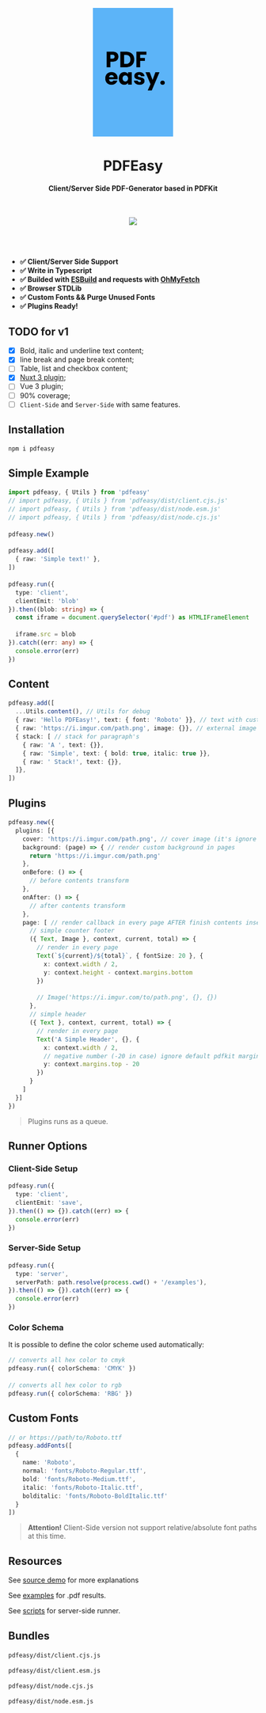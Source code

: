 <p align="center">
  <img src="./.github/logo.png" height="260">
</p>

<h1 align="center">
PDFEasy
</h1>
<h4 align="center">
Client/Server Side PDF-Generator based in PDFKit
<h4>
<br>
<p align="center">
  <a><img src="https://img.shields.io/github/license/Novout/pdfeasy?style=for-the-badge&color=5cb4f8&label="></a>
<p>

<br>
<br>

- **✅ Client/Server Side Support**
- **✅ Write in Typescript**
- **✅ Builded with [ESBuild](https://github.com/evanw/esbuild) and requests with [OhMyFetch](https://github.com/unjs/ohmyfetch)**
- **✅ Browser STDLib**
- **✅ Custom Fonts && Purge Unused Fonts**
- **✅ Plugins Ready!**

## TODO for v1

- [x] Bold, italic and underline text content;
- [x] line break and page break content;
- [ ] Table, list and checkbox content;
- [x] [Nuxt 3 plugin](https://github.com/betterwrite/nuxt-pdfeasy);
- [ ] Vue 3 plugin;
- [ ] 90% coverage;
- [ ] `Client-Side` and `Server-Side` with same features.

## Installation

```shell
npm i pdfeasy
```

## Simple Example

```ts
import pdfeasy, { Utils } from 'pdfeasy'
// import pdfeasy, { Utils } from 'pdfeasy/dist/client.cjs.js'
// import pdfeasy, { Utils } from 'pdfeasy/dist/node.esm.js'
// import pdfeasy, { Utils } from 'pdfeasy/dist/node.cjs.js'

pdfeasy.new()

pdfeasy.add([
  { raw: 'Simple text!' },
])

pdfeasy.run({
  type: 'client',
  clientEmit: 'blob'
}).then((blob: string) => {
  const iframe = document.querySelector('#pdf') as HTMLIFrameElement

  iframe.src = blob
}).catch((err: any) => {
  console.error(err)
})
```

## Content

```ts
pdfeasy.add([
  ...Utils.content(), // Utils for debug
  { raw: 'Hello PDFEasy!', text: { font: 'Roboto' }}, // text with custom font,
  { raw: 'https://i.imgur.com/path.png', image: {}}, // external image
  { stack: [ // stack for paragraph's
    { raw: 'A ', text: {}},
    { raw: 'Simple', text: { bold: true, italic: true }},
    { raw: ' Stack!', text: {}},
  ]},
])
```

## Plugins

```ts
pdfeasy.new({
  plugins: [{
    cover: 'https://i.imgur.com/path.png', // cover image (it's ignore default explicit margins insert)
    background: (page) => { // render custom background in pages
      return 'https://i.imgur.com/path.png'
    },
    onBefore: () => {
      // before contents transform
    },
    onAfter: () => {
      // after contents transform
    },
    page: [ // render callback in every page AFTER finish contents insert. Not support before at this time.
      // simple counter footer
      ({ Text, Image }, context, current, total) => {
        // render in every page
        Text(`${current}/${total}`, { fontSize: 20 }, {
          x: context.width / 2,
          y: context.height - context.margins.bottom
        })

        // Image('https://i.imgur.com/to/path.png', {}, {})
      },
      // simple header
      ({ Text }, context, current, total) => {
        // render in every page
        Text('A Simple Header', {}, {
          x: context.width / 2,
          // negative number (-20 in case) ignore default pdfkit margins
          y: context.margins.top - 20
        })
      }
    ]
  }]
})
```

> Plugins runs as a queue.

## Runner Options

### Client-Side Setup

```ts
pdfeasy.run({
  type: 'client',
  clientEmit: 'save',
}).then(() => {}).catch((err) => {
  console.error(err)
})
```

### Server-Side Setup

```ts
pdfeasy.run({
  type: 'server',
  serverPath: path.resolve(process.cwd() + '/examples'),
}).then(() => {}).catch((err) => {
  console.error(err)
})
```

### Color Schema

It is possible to define the color scheme used automatically:

```ts
// converts all hex color to cmyk
pdfeasy.run({ colorSchema: 'CMYK' })

// converts all hex color to rgb
pdfeasy.run({ colorSchema: 'RBG' })
```

## Custom Fonts

```ts
// or https://path/to/Roboto.ttf
pdfeasy.addFonts([
  {
    name: 'Roboto',
    normal: 'fonts/Roboto-Regular.ttf',
    bold: 'fonts/Roboto-Medium.ttf',
    italic: 'fonts/Roboto-Italic.ttf',
    bolditalic: 'fonts/Roboto-BoldItalic.ttf'
  }
])
```

> **Attention!** Client-Side version not support relative/absolute font paths at this time.

## Resources

See [source demo](./demo) for more explanations

See [examples](./examples/) for .pdf results.

See [scripts](./scripts/generate/) for server-side runner.

## Bundles

`pdfeasy/dist/client.cjs.js`

`pdfeasy/dist/client.esm.js`

`pdfeasy/dist/node.cjs.js`

`pdfeasy/dist/node.esm.js`
